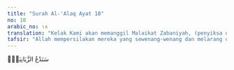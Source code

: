 ```yaml
---
title: "Surah Al-'Alaq Ayat 18"
no: 18
arabic_no: ١٨
translation: "Kelak Kami akan memanggil Malaikat Zabaniyah, (penyiksa orang-orang yang berdosa), "
tafsir: "Allah mempersilakan mereka yang sewenang-wenang dan melarang orang melakukan ibadah itu untuk meminta bantuan kelompok mereka. Ayat ini khususnya ditujukan kepada Abu Jahal, yang dikenal sebagai pemimpin terbesar orang-orang yang menentang Nabi saw di Mekah. Allah mengancam bahwa bila Abu Jahal memanggil teman-teman komplotannya untuk meminta tolong, maka Allah akan memanggil malaikat-malaikat Zabaniyah, yaitu para penjaga neraka yang sangat bengis. Artinya, ia di dunia akan celaka dan di akhirat akan masuk neraka. Ancaman itu kemudian terbukti, yaitu pada tahun kedua setelah umat Islam hijrah ke Medinah, terjadi Perang Badar, di mana Abu Jahal sebagai pemimpin Quraisy mati terbunuh. Dan di akhirat nanti ia pasti masuk neraka."
---
```

سَنَدْعُ الزَّبَانِيَةَۙ